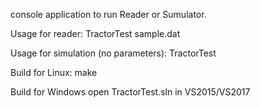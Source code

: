 console application to run Reader or Sumulator.

Usage for reader:
TractorTest sample.dat

Usage for simulation (no parameters):
TractorTest

Build for Linux:
make

Build for Windows
open TractorTest.sln in VS2015/VS2017


